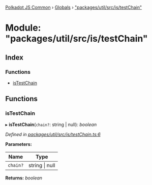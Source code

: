 [Polkadot JS Common](../README.md) › [Globals](../globals.md) › ["packages/util/src/is/testChain"](_packages_util_src_is_testchain_.md)

# Module: "packages/util/src/is/testChain"

## Index

### Functions

* [isTestChain](_packages_util_src_is_testchain_.md#istestchain)

## Functions

###  isTestChain

▸ **isTestChain**(`chain?`: string | null): *boolean*

*Defined in [packages/util/src/is/testChain.ts:6](https://github.com/polkadot-js/common/blob/4111122c/packages/util/src/is/testChain.ts#L6)*

**Parameters:**

Name | Type |
------ | ------ |
`chain?` | string &#124; null |

**Returns:** *boolean*
